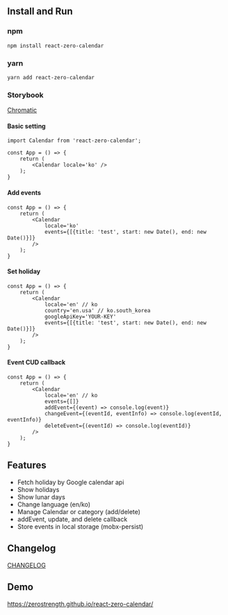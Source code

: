 ## Install and Run

### npm

```
npm install react-zero-calendar
```

### yarn

```
yarn add react-zero-calendar
```

### Storybook

[Chromatic](https://601e8e81e1221f002101b10f-wddzdryxjg.chromatic.com/)

#### Basic setting

```
import Calendar from 'react-zero-calendar';

const App = () => {
    return (
        <Calendar locale='ko' />
    );
}
```

#### Add events
```
const App = () => {
    return (
        <Calendar
            locale='ko'
            events={[{title: 'test', start: new Date(), end: new Date()}]}
        />
    );
}
```

#### Set holiday
```
const App = () => {
    return (
        <Calendar
            locale='en' // ko
            country='en.usa' // ko.south_korea
            googleApiKey='YOUR-KEY'
            events={[{title: 'test', start: new Date(), end: new Date()}]}
        />
    );
}
```

#### Event CUD callback
```
const App = () => {
    return (
        <Calendar
            locale='en' // ko
            events={[]}
            addEvent={(event) => console.log(event)}
            changeEvent={(eventId, eventInfo) => console.log(eventId, eventInfo)}
            deleteEvent={(eventId) => console.log(eventId)}
        />
    );
}
```

## Features

- Fetch holiday by Google calendar api
- Show holidays
- Show lunar days
- Change language (en/ko)
- Manage Calendar or category (add/delete)
- addEvent, update, and delete callback
- Store events in local storage (mobx-persist)

## Changelog

[CHANGELOG](https://github.com/ZeroStrength/calendar/blob/master/CHANGELOG.md)

## Demo

https://zerostrength.github.io/react-zero-calendar/
